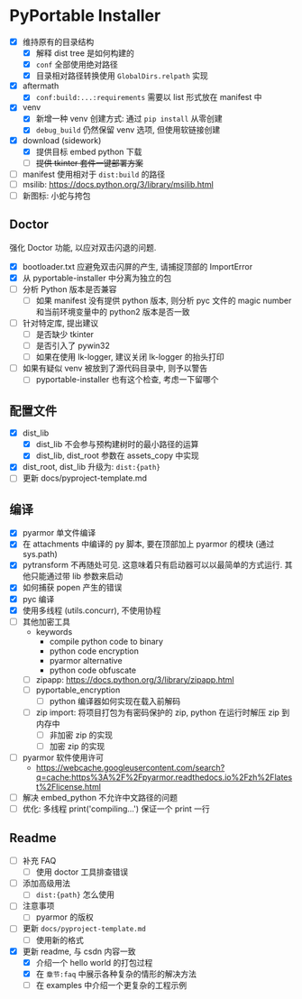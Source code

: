 # PyPortable Installer

* [x] 维持原有的目录结构
    * [x] 解释 dist tree 是如何构建的
    * [x] `conf` 全部使用绝对路径
    * [x] 目录相对路径转换使用 `GlobalDirs.relpath` 实现
* [x] aftermath
    * [x] `conf:build:...:requirements` 需要以 list 形式放在 manifest 中
* [x] venv
    * [x] 新增一种 venv 创建方式: 通过 `pip install` 从零创建
    * [x] `debug_build` 仍然保留 venv 选项, 但使用软链接创建
* [x] download (sidework)
    * [x] 提供目标 embed python 下载
    * [ ] ~~提供 tkinter 套件一键部署方案~~
* [ ] manifest 使用相对于 `dist:build` 的路径
* [ ] msilib: https://docs.python.org/3/library/msilib.html
* [ ] 新图标: 小蛇与挎包

## Doctor

强化 Doctor 功能, 以应对双击闪退的问题.

* [x] bootloader.txt 应避免双击闪屏的产生, 请捕捉顶部的 ImportError
* [x] 从 pyportable-installer 中分离为独立的包
* [ ] 分析 Python 版本是否兼容
    * [ ] 如果 manifest 没有提供 python 版本, 则分析 pyc 文件的 magic number 和当前环境变量中的 python2 版本是否一致
* [ ] 针对特定库, 提出建议
    * [ ] 是否缺少 tkinter
    * [ ] 是否引入了 pywin32
    * [ ] 如果在使用 lk-logger, 建议关闭 lk-logger 的抬头打印
* [ ] 如果有疑似 venv 被放到了源代码目录中, 则予以警告
    * [ ] pyportable-installer 也有这个检查, 考虑一下留哪个

## 配置文件

* [x] dist_lib
    * [x] dist_lib 不会参与预构建树时的最小路径的运算
    * [x] dist_lib, dist_root 参数在 assets_copy 中实现
* [x] dist_root, dist_lib 升级为: `dist:{path}`
* [ ] 更新 docs/pyproject-template.md

## 编译

* [x] pyarmor 单文件编译
* [x] 在 attachments 中编译的 py 脚本, 要在顶部加上 pyarmor 的模块 (通过 sys.path)
* [x] pytransform 不再随处可见. 这意味着只有启动器可以以最简单的方式运行. 其他只能通过带 lib 参数来启动
* [x] 如何捕获 popen 产生的错误
* [x] pyc 编译
* [x] 使用多线程 (utils.concurr), 不使用协程
* [ ] 其他加密工具
    * keywords
        * compile python code to binary
        * python code encryption
        * pyarmor alternative
        * python code obfuscate
    * [ ] zipapp: https://docs.python.org/3/library/zipapp.html
    * [ ] pyportable_encryption
        * [ ] python 编译器如何实现在载入前解码
    * [ ] zip import: 将项目打包为有密码保护的 zip, python 在运行时解压 zip 到内存中
        * [ ] 非加密 zip 的实现
        * [ ] 加密 zip 的实现
* [ ] pyarmor 软件使用许可
    * https://webcache.googleusercontent.com/search?q=cache:https%3A%2F%2Fpyarmor.readthedocs.io%2Fzh%2Flatest%2Flicense.html
* [ ] 解决 embed_python 不允许中文路径的问题
* [ ] 优化: 多线程 print('compiling...') 保证一个 print 一行

## Readme

* [ ] 补充 FAQ
    * [ ] 使用 doctor 工具排查错误
* [ ] 添加高级用法
    * [ ] `dist:{path}` 怎么使用
* [ ] 注意事项
    * [ ] pyarmor 的版权
* [ ] 更新 `docs/pyproject-template.md`
    * [ ] 使用新的格式
* [x] 更新 readme, 与 csdn 内容一致
    * [x] 介绍一个 hello world 的打包过程
    * [x] 在 `章节:faq` 中展示各种复杂的情形的解决方法
    * [ ] 在 examples 中介绍一个更复杂的工程示例

